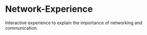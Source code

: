 # Network-Experience
Interactive experience to explain the importance of networking and communication.
